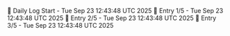 📅 Daily Log Start - Tue Sep 23 12:43:48 UTC 2025
📌 Entry 1/5 - Tue Sep 23 12:43:48 UTC 2025
📌 Entry 2/5 - Tue Sep 23 12:43:48 UTC 2025
📌 Entry 3/5 - Tue Sep 23 12:43:48 UTC 2025
